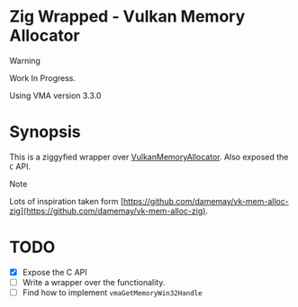 Zig Wrapped - Vulkan Memory Allocator
=====================================

> [!WARNING]
> Work In Progress.

Using VMA version 3.3.0

# Synopsis

This is a ziggyfied wrapper over [VulkanMemoryAllocator](https://github.com/GPUOpen-LibrariesAndSDKs/VulkanMemoryAllocator).
Also exposed the `C` API.

> [!NOTE]
> Lots of inspiration taken form [https://github.com/damemay/vk-mem-alloc-zig](https://github.com/damemay/vk-mem-alloc-zig).

# TODO
- [x] Expose the C API
- [ ] Write a wrapper over the functionality.
- [ ] Find how to implement `vmaGetMemoryWin32Handle`
